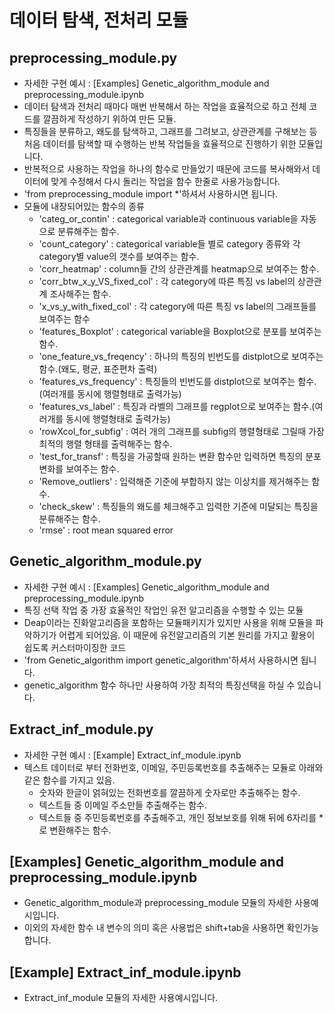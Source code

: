 # 데이터 탐색, 전처리 모듈

## preprocessing_module.py
  - 자세한 구현 예시 : [Examples] Genetic_algorithm_module and preprocessing_module.ipynb
  - 데이터 탐색과 전처리 때마다 매번 반복해서 하는 작업을 효율적으로 하고 전체 코드를 깔끔하게 작성하기 위하여 만든 모듈.
  - 특징들을 분류하고, 왜도를 탐색하고, 그래프를 그려보고, 상관관계를 구해보는 등 처음 데이터를 탐색할 때 수행하는 반복 작업들을 효율적으로 진행하기 위한 모듈입니다.
  - 반복적으로 사용하는 작업을 하나의 함수로 만들었기 때문에 코드를 복사해와서 데이터에 맞게 수정해서 다시 돌리는 작업을 함수 한줄로 사용가능합니다.
  - 'from preprocessing_module import *'하셔서 사용하시면 됩니다.
  - 모듈에 내장되어있는 함수의 종류
    - 'categ_or_contin' : categorical variable과 continuous variable을 자동으로 분류해주는 함수.
    - 'count_category' : categorical variable들 별로 category 종류와 각 category별 value의 갯수를 보여주는 함수.
    - 'corr_heatmap' : column들 간의 상관관계를 heatmap으로 보여주는 함수.
    - 'corr_btw_x_y_VS_fixed_col' : 각 category에 따른 특징 vs label의 상관관계 조사해주는 함수.
    - 'x_vs_y_with_fixed_col' : 각 category에 따른 특징 vs label의 그래프들를 보여주는 함수
    - 'features_Boxplot' : categorical variable을 Boxplot으로 분포를 보여주는 함수.
    - 'one_feature_vs_freqency' : 하나의 특징의 빈번도를 distplot으로 보여주는 함수.(왜도, 평균, 표준편차 출력)
    - 'features_vs_frequency' : 특징들의 빈번도를 distplot으로 보여주는 함수.(여러개를 동시에 행렬형태로 출력가능) 
    - 'features_vs_label' : 특징과 라벨의 그래프를 regplot으로 보여주는 함수.(여러개를 동시에 행렬형태로 출력가능)
    - 'rowXcol_for_subfig' : 여러 개의 그래프를 subfig의 행렬형태로 그릴때 가장 최적의 행렬 형태를 출력해주는 함수.    
    - 'test_for_transf' : 특징을 가공할때 원하는 변환 함수만 입력하면 특징의 분포변화를 보여주는 함수.
    - 'Remove_outliers' : 입력해준 기준에 부합하지 않는 이상치를 제거해주는 함수.
    - 'check_skew' : 특징들의 왜도를 체크해주고 입력한 기준에 미달되는 특징을 분류해주는 함수.
    - 'rmse' : root mean squared error

## Genetic_algorithm_module.py 
  - 자세한 구현 예시 : [Examples] Genetic_algorithm_module and preprocessing_module.ipynb
  - 특징 선택 작업 중 가장 효율적인 작업인 유전 알고리즘을 수행할 수 있는 모듈
  - Deap이라는 진화알고리즘을 포함하는 모듈패키지가 있지만 사용을 위해 모듈을 파악하기가 어렵게 되어있음. 이 때문에 유전알고리즘의 기본 원리를 가지고 활용이 쉽도록 커스터마이징한 코드
  - 'from Genetic_algorithm import genetic_algorithm'하셔서 사용하시면 됩니다.
  - genetic_algorithm 함수 하나만 사용하여 가장 최적의 특징선택을 하실 수 있습니다.
  
## Extract_inf_module.py  
  - 자세한 구현 예시 : [Example] Extract_inf_module.ipynb
  - 텍스트 데이터로 부터 전화번호, 이메일, 주민등록번호를 추출해주는 모듈로 아래와 같은 함수를 가지고 있음.
      - 숫자와 한글이 얽혀있는 전화번호를 깔끔하게 숫자로만 추출해주는 함수.
      - 텍스트들 중 이메일 주소만들 추출해주는 함수.
      - 텍스트들 중 주민등록번호를 추출해주고, 개인 정보보호를 위해 뒤에 6자리를 \*로 변환해주는 함수.
  
  
## [Examples] Genetic_algorithm_module and preprocessing_module.ipynb
  - Genetic_algorithm_module과 preprocessing_module 모듈의 자세한 사용예시입니다.
  - 이외의 자세한 함수 내 변수의 의미 혹은 사용법은 shift+tab을 사용하면 확인가능합니다.
  
## [Example] Extract_inf_module.ipynb
  -  Extract_inf_module 모듈의 자세한 사용예시입니다.
